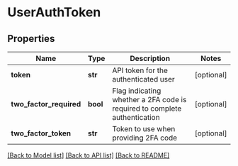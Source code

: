 # UserAuthToken

## Properties
Name | Type | Description | Notes
------------ | ------------- | ------------- | -------------
**token** | **str** | API token for the authenticated user | [optional] 
**two_factor_required** | **bool** | Flag indicating whether a 2FA code is required to complete authentication | [optional] 
**two_factor_token** | **str** | Token to use when providing 2FA code | [optional] 

[[Back to Model list]](../README.md#documentation-for-models) [[Back to API list]](../README.md#documentation-for-api-endpoints) [[Back to README]](../README.md)



